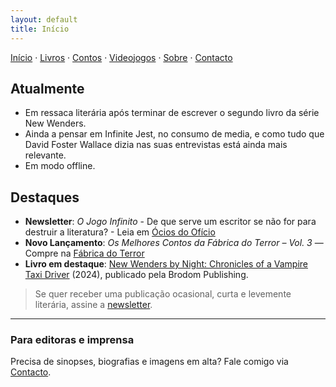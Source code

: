```yaml
---
layout: default
title: Início
---
```

<!-- Substitua os textos abaixo pelo seu conteúdo. -->
[Início](index.md) · [Livros](livros.md) · [Contos](contos.md) · [Videojogos](videojogos.md) · [Sobre](sobre.md) · [Contacto](contacto.md)

## Atualmente
- Em ressaca literária após terminar de escrever o segundo livro da série New Wenders.
- Ainda a pensar em Infinite Jest, no consumo de media, e como tudo que David Foster Wallace dizia nas suas entrevistas está ainda mais relevante.
- Em modo offline.

## Destaques
- **Newsletter**: *O Jogo Infinito* - De que serve um escritor se não for para destruir a literatura? - Leia em [Ócios do Ofício](https://robsonsiebel.substack.com/p/o-jogo-infinito)
- **Novo Lançamento**: *Os Melhores Contos da Fábrica do Terror – Vol. 3* — Compre na [Fábrica do Terror](https://www.fabrica-do-terror.com/product/oa-melhores-contos-da-fabrica-do-terror-vol-iii/)
- **Livro em destaque**: [New Wenders by Night: Chronicles of a Vampire Taxi Driver](https://www.amazon.com/New-Wenders-Night-Chronicles-Vampire-ebook/dp/B0DJKZDL8Y) (2024), publicado pela Brodom Publishing.

> Se quer receber uma publicação ocasional, curta e levemente literária, assine a [newsletter](https://robsonsiebel.substack.com/subscribe).

---
### Para editoras e imprensa
Precisa de sinopses, biografias e imagens em alta? Fale comigo via [Contacto](contacto.md).
